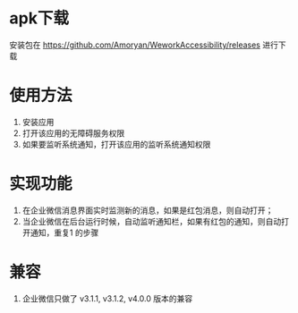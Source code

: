 # apk下载
安装包在 https://github.com/Amoryan/WeworkAccessibility/releases 进行下载

# 使用方法
1. 安装应用
2. 打开该应用的无障碍服务权限
3. 如果要监听系统通知，打开该应用的监听系统通知权限

# 实现功能
1. 在企业微信消息界面实时监测新的消息，如果是红包消息，则自动打开；
2. 当企业微信在后台运行时候，自动监听通知栏，如果有红包的通知，则自动打开通知，重复1 的步骤

# 兼容
1. 企业微信只做了 v3.1.1, v3.1.2, v4.0.0 版本的兼容

